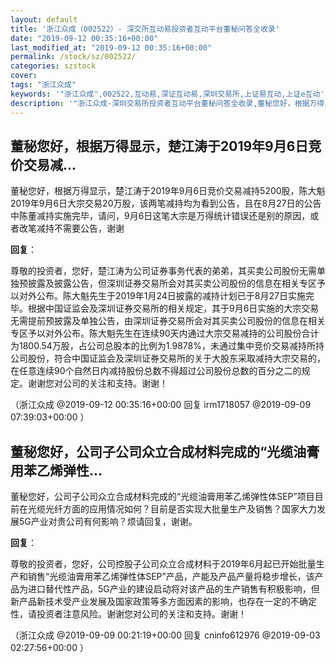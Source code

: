 ```yaml
---
layout: default
title: '浙江众成（002522）- 深交所互动易投资者互动平台董秘问答全收录'
date: "2019-09-12 00:35:16+00:00"
last_modified_at: "2019-09-12 00:35:16+00:00"
permalink: /stock/sz/002522/
categories: szstock
cover: 
tags: "浙江众成"
keywords: '"浙江众成",002522,互动易,深证互动易,深圳交易所,上证易互动,上证e互动'
description: '"浙江众成-深圳交易所投资者互动平台董秘问答全收录,董秘您好，根据万得显示，楚江涛于2019年9月6日竞价交易减持5200股，陈大魁2019年9月6日大宗交易20万股，该两笔减持均为看到公告，且在8月27日的公告中陈董减持实施完毕，请问，9月6日这笔大宗是万得统计错误还是别的原因，或者改笔减持不需要公告，谢谢"'
---
```


## 董秘您好，根据万得显示，楚江涛于2019年9月6日竞价交易减...

董秘您好，根据万得显示，楚江涛于2019年9月6日竞价交易减持5200股，陈大魁2019年9月6日大宗交易20万股，该两笔减持均为看到公告，且在8月27日的公告中陈董减持实施完毕，请问，9月6日这笔大宗是万得统计错误还是别的原因，或者改笔减持不需要公告，谢谢

**回复**：

尊敬的投资者，您好，楚江涛为公司证券事务代表的弟弟，其买卖公司股份无需单独预披露及披露公告，但深圳证券交易所会对其买卖公司股份的信息在相关专区予以对外公布。陈大魁先生于2019年1月24日披露的减持计划已于8月27日实施完毕。根据中国证监会及深圳证券交易所的相关规定，其于9月6日实施的大宗交易无需提前预披露及单独公告，由深圳证券交易所会对其买卖公司股份的信息在相关专区予以对外公布。陈大魁先生在连续90天内通过大宗交易减持的公司股份合计为1800.54万股，占公司总股本的比例为1.9878%，未通过集中竞价交易减持所持公司股份，符合中国证监会及深圳证券交易所的关于大股东采取减持大宗交易的，在任意连续90个自然日内减持股份总数不得超过公司股份总数的百分之二的规定。谢谢您对公司的关注和支持。谢谢！ 

（浙江众成  @2019-09-12 00:35:16+00:00 回复 irm1718057  @2019-09-09 07:39:03+00:00 ）

## 董秘您好，公司子公司众立合成材料完成的“光缆油膏用苯乙烯弹性...

董秘您好，公司子公司众立合成材料完成的“光缆油膏用苯乙烯弹性体SEP”项目目前在光缆光纤方面的应用情况如何？目前是否实现大批量生产及销售？国家大力发展5G产业对贵公司有何影响？烦请回复，谢谢。

**回复**：

尊敬的投资者，您好，公司控股子公司众立合成材料于2019年6月起已开始批量生产和销售“光缆油膏用苯乙烯弹性体SEP”产品，产能及产品产量将稳步增长，该产品为进口替代性产品，5G产业的建设启动将对该产品的生产销售有积极影响，但新产品新技术受产业发展及国家政策等多方面因素的影响，也存在一定的不确定性，请投资者注意风险。谢谢您对公司的关注和支持。谢谢！ 

（浙江众成  @2019-09-09 00:21:19+00:00 回复 cninfo612976  @2019-09-03 02:27:56+00:00 ）


